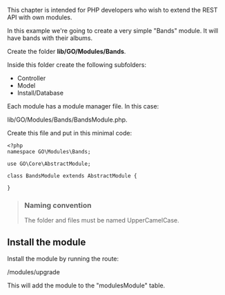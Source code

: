 This chapter is intended for PHP developers who wish to extend the REST API with
own modules.

In this example we're going to create a very simple "Bands" module. It will have bands with their albums.

Create the folder **lib/GO/Modules/Bands**.

Inside this folder create the following subfolders:

- Controller
- Model
- Install/Database

Each module has a module manager file. In this case:

lib/GO/Modules/Bands/BandsModule.php.

Create this file and put in this minimal code:


``````````````````````````````````````````````
<?php
namespace GO\Modules\Bands;

use GO\Core\AbstractModule;

class BandsModule extends AbstractModule {
	
}
``````````````````````````````````````````````

> ### Naming convention
> The folder and files must be named UpperCamelCase.

## Install the module

Install the module by running the route:

/modules/upgrade

This will add the module to the "modulesModule" table.